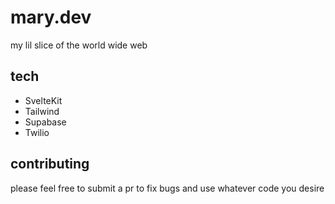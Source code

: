 # mary.dev

my lil slice of the world wide web

## tech

- SvelteKit
- Tailwind
- Supabase
- Twilio

## contributing
please feel free to submit a pr to fix bugs and use whatever code you desire 
